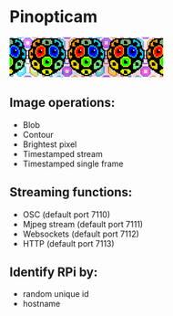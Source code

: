 # Pinopticam
<img src="./docs/images/logo3.png"><br>

## Image operations:
* Blob
* Contour
* Brightest pixel
* Timestamped stream
* Timestamped single frame

## Streaming functions:
* OSC (default port 7110)
* Mjpeg stream (default port 7111)
* Websockets (default port 7112)
* HTTP (default port 7113)

## Identify RPi by:
* random unique id
* hostname
